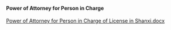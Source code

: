 #### Power of Attorney for Person in Charge

[Power of Attorney for Person in Charge of License in Shanxi.docx](https://badownload.s3.cn-north-1.jdcloud-oss.com/buchongziliao/sanxi/sanxishouquan.doc)
